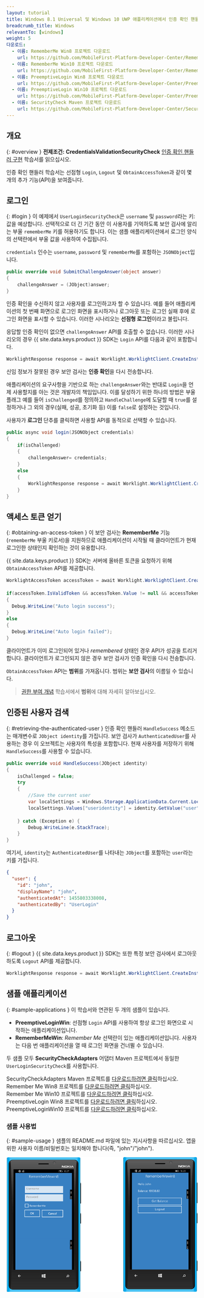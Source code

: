 ```yaml
---
layout: tutorial
title: Windows 8.1 Universal 및 Windows 10 UWP 애플리케이션에서 인증 확인 핸들러 구현
breadcrumb_title: Windows
relevantTo: [windows]
weight: 5
다운로드:
  - 이름: RememberMe Win8 프로젝트 다운로드
    url: https://github.com/MobileFirst-Platform-Developer-Center/RememberMeWin8/tree/release80
  - 이름: RememberMe Win10 프로젝트 다운로드
    url: https://github.com/MobileFirst-Platform-Developer-Center/RememberMeWin10/tree/release80
  - 이름: PreemptiveLogin Win8 프로젝트 다운로드
    url: https://github.com/MobileFirst-Platform-Developer-Center/PreemptiveLoginWin8/tree/release80
  - 이름: PreemptiveLogin Win10 프로젝트 다운로드
    url: https://github.com/MobileFirst-Platform-Developer-Center/PreemptiveLoginWin10/tree/release80
  - 이름: SecurityCheck Maven 프로젝트 다운로드
    url: https://github.com/MobileFirst-Platform-Developer-Center/SecurityCheckAdapters/tree/release80
---
```

<!-- NLS_CHARSET=UTF-8 -->
## 개요
{: #overview }
**전제조건:** **CredentialsValidationSecurityCheck**
[인증 확인 핸들러 구현](../../credentials-validation/windows-8-10) 학습서를 읽으십시오.

인증 확인 핸들러 학습서는 선점형 `Login`, `Logout` 및 `ObtainAccessToken`과 같이 몇 개의 추가 기능(API)을 보여줍니다. 

## 로그인
{: #login }
이 예제에서 `UserLoginSecurityCheck`은 `username` 및 `password`라는 키:값을 예상합니다. 선택적으로 더 긴 기간 동안 이 사용자를 기억하도록 보안 검사에 알리는 부울 `rememberMe` 키를 허용하기도 합니다. 이는 샘플 애플리케이션에서 로그인 양식의 선택란에서 부울 값을 사용하여 수집됩니다. 

`credentials` 인수는 `username`, `password` 및 `rememberMe`를 포함하는 `JSONObject`입니다. 

```csharp
public override void SubmitChallengeAnswer(object answer)
{
    challengeAnswer = (JObject)answer;
}
```

인증 확인을 수신하지 않고 사용자를 로그인하고자 할 수 있습니다. 예를 들어 애플리케이션의 첫 번째 화면으로 로그인 화면을 표시하거나 로그아웃 또는 로그인 실패 후에 로그인 화면을 표시할 수 있습니다. 이러한 시나리오는 **선점형 로그인**이라고 불립니다.

응답할 인증 확인이 없으면 `challengeAnswer` API를 호출할 수 없습니다. 이러한 시나리오의 경우 {{ site.data.keys.product }} SDK는 `Login` API를 다음과 같이 포함합니다. 

```csharp
WorklightResponse response = await Worklight.WorklightClient.CreateInstance().AuthorizationManager.Login(String securityCheckName, JObject credentials);
```

신임 정보가 잘못된 경우 보안 검사는 **인증 확인**을 다시 전송합니다. 

애플리케이션의 요구사항을 기반으로 하는 `challengeAnswer`와는 반대로 `Login`을 언제 사용할지를 아는 것은 개발자의 책임입니다. 이를 달성하기 위한 하나의 방법은 부울 플래그 예를 들어 `isChallenged`를 정의하고 `HandleChallenge`에 도달할 때 `true`를 설정하거나 그 외의 경우(실패, 성공, 초기화 등) 이를 `false`로 설정하는 것입니다. 

사용자가 **로그인** 단추를 클릭하면 사용할 API를 동적으로 선택할 수 있습니다. 

```csharp
public async void login(JSONObject credentials)
{
    if(isChallenged)
    {
        challengeAnswer= credentials;
    }
    else
    {
        WorklightResponse response = await Worklight.WorklightClient.CreateInstance().AuthorizationManager.Login(securityCheckName, credentials);
    }
}
```
## 액세스 토큰 얻기
{: #obtaining-an-access-token }
이 보안 검사는 **RememberMe** 기능(`rememberMe` 부울 키로서)을 지원하므로 애플리케이션이 시작될 때 클라이언트가 현재 로그인한 상태인지 확인하는 것이 유용합니다. 

{{ site.data.keys.product }} SDK는 서버에 올바른 토큰을 요청하기 위해 `ObtainAccessToken` API를 제공합니다. 

```csharp
WorklightAccessToken accessToken = await Worklight.WorklightClient.CreateInstance().AuthorizationManager.ObtainAccessToken(String scope);

if(accessToken.IsValidToken && accessToken.Value != null && accessToken.Value != "")
{
  Debug.WriteLine("Auto login success");
}
else
{
  Debug.WriteLine("Auto login failed");
}

```

클라이언트가 이미 로그인되어 있거나 *remembered* 상태인 경우 API가 성공을 트리거합니다. 클라이언트가 로그인되지 않은 경우 보안 검사가 인증 확인을 다시 전송합니다.

`ObtainAccessToken` API는 **범위**를 가져옵니다. 범위는 **보안 검사**의 이름일 수 있습니다.

> [권한 부여 개념](../../) 학습서에서 **범위**에 대해 자세히 알아보십시오. 

## 인증된 사용자 검색
{: #retrieving-the-authenticated-user }
인증 확인 핸들러 `HandleSuccess` 메소드는 매개변수로 `JObject identity`를 가집니다. 보안 검사가 `AuthenticatedUser`를 사용하는 경우 이 오브젝트는 사용자의 특성을 포함합니다. 현재 사용자를 저장하기 위해 `HandleSuccess`를 사용할 수 있습니다. 

```csharp
public override void HandleSuccess(JObject identity)
{
    isChallenged = false;
    try
    {
        //Save the current user
        var localSettings = Windows.Storage.ApplicationData.Current.LocalSettings;
        localSettings.Values["useridentity"] = identity.GetValue("user");

    } catch (Exception e) {
        Debug.WriteLine(e.StackTrace);
    }
}
```

여기서, `identity`는 `AuthenticatedUser`를 나타내는 `JObject`를 포함하는 `user`라는 키를 가집니다. 

```json
{
  "user": {
    "id": "john",
    "displayName": "john",
    "authenticatedAt": 1455803338008,
    "authenticatedBy": "UserLogin"
  }
}
```

## 로그아웃
{: #logout }
{{ site.data.keys.product }} SDK는 또한 특정 보안 검사에서 로그아웃하도록 `Logout` API를 제공합니다.

```csharp
WorklightResponse response = await Worklight.WorklightClient.CreateInstance().AuthorizationManager.Logout(securityCheckName);
```

## 샘플 애플리케이션
{: #sample-applications }
이 학습서와 연관된 두 개의 샘플이 있습니다. 

- **PreemptiveLoginWin**: 선점형 `Login` API를 사용하여 항상 로그인 화면으로 시작하는 애플리케이션입니다. 
- **RememberMeWin**: *Remember Me* 선택란이 있는 애플리케이션입니다. 사용자는 다음 번 애플리케이션을 열 때 로그인 화면을 건너뛸 수 있습니다. 

두 샘플 모두 **SecurityCheckAdapters** 어댑터 Maven 프로젝트에서 동일한 `UserLoginSecurityCheck`를 사용합니다.

SecurityCheckAdapters Maven 프로젝트를 [다운로드하려면 클릭](https://github.com/MobileFirst-Platform-Developer-Center/SecurityCheckAdapters/tree/release80)하십시오.   
Remember Me Win8 프로젝트를 [다운로드하려면 클릭](https://github.com/MobileFirst-Platform-Developer-Center/RememberMeWin8/tree/release80)하십시오.   
Remember Me Win10 프로젝트를 [다운로드하려면 클릭](https://github.com/MobileFirst-Platform-Developer-Center/RememberMeWin10/tree/release80)하십시오.   
PreemptiveLogin Win8 프로젝트를 [다운로드하려면 클릭](https://github.com/MobileFirst-Platform-Developer-Center/PreemptiveLoginWin8/tree/release80)하십시오.   
PreemptiveLoginWin10 프로젝트를 [다운로드하려면 클릭](https://github.com/MobileFirst-Platform-Developer-Center/PreemptiveLoginWin10/tree/release80)하십시오. 

### 샘플 사용법
{: #sample-usage }
샘플의 README.md 파일에 있는 지시사항을 따르십시오. 앱을 위한 사용자 이름/비밀번호는 일치해야 합니다(즉, "john"/"john"). 

![샘플 애플리케이션](RememberMe.png)
